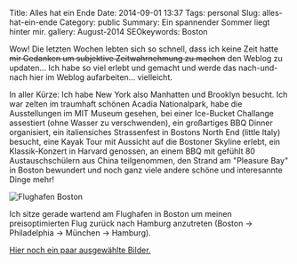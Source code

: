 Title: Alles hat ein Ende
Date: 2014-09-01 13:37
Tags: personal
Slug: alles-hat-ein-ende
Category: public
Summary: Ein spannender Sommer liegt hinter mir.
gallery: August-2014
SEOkeywords: Boston

Wow! Die letzten Wochen lebten sich so schnell, dass ich keine Zeit hatte <del>mir Gedanken um subjektive Zeitwahrnehmung zu machen</del> den Weblog zu updaten... Ich habe so viel erlebt und gemacht und werde das nach-und-nach hier im Weblog aufarbeiten... vielleicht.

In aller Kürze: Ich habe New York also Manhatten und Brooklyn besucht. Ich war zelten im traumhaft schönen Acadia Nationalpark, habe die Ausstellungen im MIT Museum gesehen, bei einer Ice-Bucket Challange assestiert (ohne Wasser zu verschwenden), ein großartiges BBQ Dinner organisiert, ein italiensiches Strassenfest in Bostons North End (little Italy) besucht, eine Kayak Tour mit Aussicht auf die Bostoner Skyline erlebt, ein Klassik-Konzert in Harvard genossen, an einem BBQ mit gefühlt 80 Austauschschülern aus China teilgenommen, den Strand am "Pleasure Bay" in Boston bewundert und noch ganz viele andere schöne und interesannte Dinge mehr!

![Flughafen Boston]({filename}/images/airport-boston.jpg "Captain Balou und seine Crew!")

Ich sitze gerade wartend am Flughafen in Boston um meinen preisoptimierten Flug zurück nach Hamburg anzutreten (Boston -> Philadelphia -> München -> Hamburg).

[Hier noch ein paar ausgewählte Bilder.](https://tim-kraemer.de/blog/#gallery-August-2014)
